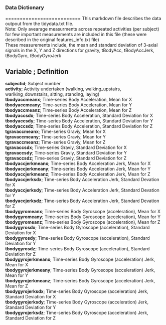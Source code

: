 ### Data Dictionary
==========================
This markdown file describes the data outpout from the tidydata.txt file.  
Note: Only avearage measurments across repeated activities (per subject) for few important measurements are included in this file (these were described in the original features_info.txt file)  
These measurements include, the mean and standard deviation of 3-axial signals in the X, Y and Z directions for gravity, tBodyAcc, tBodyAccJerk, tBodyGyro, tBodyGyroJerk  

**Variable**   ;				Definition  							
----------------------------------------------------------------------------------------------------------------------  
**subjectid**; 	  	Subject number  											
**activity**;	  	Activity undertaken (walking, walking_upstairs, warlking_downstairs, sitting, standing, laying)  
**tbodyaccmeanx**;     	Time-series Body Acceleration, Mean for X   
**tbodyaccmeany**;   	Time-series Body Acceleration, Mean for Y     
**tbodyaccmeanz**;   	Time-series Body Acceleration, Mean for Z    
**tbodyaccsdx**;       	Time-series Body Acceleration, Standard Deviation for X   
**tbodyaccsdy**;        Time-series Body Acceleration, Standard Deviation for Y   
**tbodyaccsdz**;        Time-series Body Acceleration, Standard Deviation for Z  
**tgravaccmeanx**;      Time-series Graviy, Mean for X   
**tgravaccmeany**;     	Time-series Graviy, Mean for Y   
**tgravaccmeanz**;     	Time-series Graviy, Mean for Z   
**tgravaccsdx**;       	Time-series Graviy, Standard Deviation for X   
**tgravaccsdy**;        Time-series Graviy, Standard Deviation for Y  
**tgravaccsdz**;        Time-series Graviy, Standard Deviation for Z  
**tbodyaccjerkmeanx**; 	Time-series Body Acceleration Jerk, Mean for X  
**tbodyaccjerkmeany**;  Time-series Body Acceleration Jerk, Mean for Y  
**tbodyaccjerkmeanz**;  Time-series Body Acceleration Jerk, Mean for Z  
**tbodyaccjerksdx**;    Time-series Body Acceleration Jerk, Standard Devation for X  
**tbodyaccjerksdy**;    Time-series Body Acceleration Jerk, Standard Devation for Y  
**tbodyaccjerksdz**;   	Time-series Body Acceleration Jerk, Standard Devation for Z  
**tbodygyromeanx**;    	Time-series Body Gyroscope (acceleration), Mean for X  
**tbodygyromeany**;     Time-series Body Gyroscope (acceleration), Mean for Y  
**tbodygyromeanz**;     Time-series Body Gyroscope (acceleration), Mean for Z  
**tbodygyrosdx**;       Time-series Body Gyroscope (acceleration), Standard Deviation for X  
**tbodygyrosdy**;      	Time-series Body Gyroscope (acceleration), Standard Deviation for Y  
**tbodygyrosdz**;       Time-series Body Gyroscope (acceleration), Standard Deviation for Z  
**tbodygyrojerkmeanx**;	Time-series Body Gyroscope (acceleration) Jerk, Mean for X  
**tbodygyrojerkmeany**;	Time-series Body Gyroscope (acceleration) Jerk, Mean for Y  
**tbodygyrojerkmeanz**;	Time-series Body Gyroscope (acceleration) Jerk, Mean for Z  
**tbodygyrojerksdx**;  	Time-series Body Gyroscope (acceleration) Jerk, Standard Deviation for X  
**tbodygyrojerksdy**;  	Time-series Body Gyroscope (acceleration) Jerk, Standard Deviation for Y  
**tbodygyrojerksdz**;	Time-series Body Gyroscope (acceleration) Jerk, Standard Deviation for Z  
